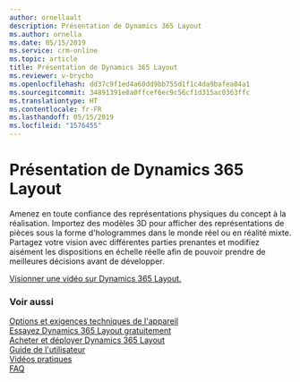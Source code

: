 ```yaml
---
author: ornellaalt
description: Présentation de Dynamics 365 Layout
ms.author: ornella
ms.date: 05/15/2019
ms.service: crm-online
ms.topic: article
title: Présentation de Dynamics 365 Layout
ms.reviewer: v-brycho
ms.openlocfilehash: dd37c9f1ed4a60dd9bb755d1f1c4da9bafea04a1
ms.sourcegitcommit: 34891391e0a0ffcef6ec9c56cf1d315ac0363ffc
ms.translationtype: HT
ms.contentlocale: fr-FR
ms.lasthandoff: 05/15/2019
ms.locfileid: "1576455"
---
```

# <a name="overview-of-dynamics-365-layout"></a>Présentation de Dynamics 365 Layout

Amenez en toute confiance des représentations physiques du concept à la réalisation. Importez des modèles 3D pour afficher des représentations de pièces sous la forme d'hologrammes dans le monde réel ou en réalité mixte. Partagez votre vision avec différentes parties prenantes et modifiez aisément les dispositions en échelle réelle afin de pouvoir prendre de meilleures décisions avant de développer.

[Visionner une vidéo sur Dynamics 365 Layout.](https://dynamics.microsoft.com/en-us/mixed-reality/layout/)

### <a name="see-also"></a>Voir aussi
[Options et exigences techniques de l'appareil](requirements.md)<br/>
[Essayez Dynamics 365 Layout gratuitement](try-layout-free.md)<br/>
[Acheter et déployer Dynamics 365 Layout](buy-and-deploy-layout.md)<br>
[Guide de l'utilisateur](user-guide.md)<br/>
[Vidéos pratiques](https://go.microsoft.com/fwlink/p/?linkid=2021489)<br/>
[FAQ](faq.md)<br/>
